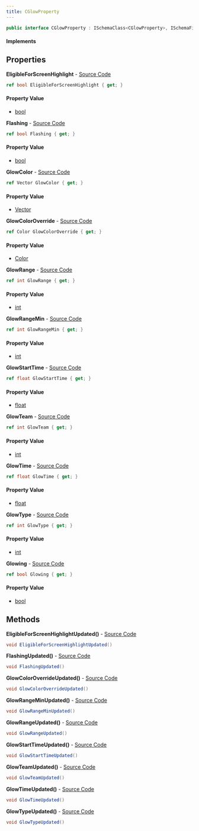 ```yaml
---
title: CGlowProperty
---
```


```csharp
public interface CGlowProperty : ISchemaClass<CGlowProperty>, ISchemaField, ISchemaClass, INativeHandle
```

#### Implements

## Properties

**EligibleForScreenHighlight** - [Source Code](https://github.com/swiftly-solution/swiftlys2/blob/main/managed/src/SwiftlyS2.Generated/Schemas/Interfaces/CGlowProperty.cs#L34)

```csharp
ref bool EligibleForScreenHighlight { get; }
```

#### Property Value

- [bool](https://learn.microsoft.com/dotnet/api/system.boolean)

**Flashing** - [Source Code](https://github.com/swiftly-solution/swiftlys2/blob/main/managed/src/SwiftlyS2.Generated/Schemas/Interfaces/CGlowProperty.cs#L28)

```csharp
ref bool Flashing { get; }
```

#### Property Value

- [bool](https://learn.microsoft.com/dotnet/api/system.boolean)

**GlowColor** - [Source Code](https://github.com/swiftly-solution/swiftlys2/blob/main/managed/src/SwiftlyS2.Generated/Schemas/Interfaces/CGlowProperty.cs#L16)

```csharp
ref Vector GlowColor { get; }
```

#### Property Value

- [Vector](/docs/api/shared/natives/vector)

**GlowColorOverride** - [Source Code](https://github.com/swiftly-solution/swiftlys2/blob/main/managed/src/SwiftlyS2.Generated/Schemas/Interfaces/CGlowProperty.cs#L26)

```csharp
ref Color GlowColorOverride { get; }
```

#### Property Value

- [Color](/docs/api/shared/natives/color)

**GlowRange** - [Source Code](https://github.com/swiftly-solution/swiftlys2/blob/main/managed/src/SwiftlyS2.Generated/Schemas/Interfaces/CGlowProperty.cs#L22)

```csharp
ref int GlowRange { get; }
```

#### Property Value

- [int](https://learn.microsoft.com/dotnet/api/system.int32)

**GlowRangeMin** - [Source Code](https://github.com/swiftly-solution/swiftlys2/blob/main/managed/src/SwiftlyS2.Generated/Schemas/Interfaces/CGlowProperty.cs#L24)

```csharp
ref int GlowRangeMin { get; }
```

#### Property Value

- [int](https://learn.microsoft.com/dotnet/api/system.int32)

**GlowStartTime** - [Source Code](https://github.com/swiftly-solution/swiftlys2/blob/main/managed/src/SwiftlyS2.Generated/Schemas/Interfaces/CGlowProperty.cs#L32)

```csharp
ref float GlowStartTime { get; }
```

#### Property Value

- [float](https://learn.microsoft.com/dotnet/api/system.single)

**GlowTeam** - [Source Code](https://github.com/swiftly-solution/swiftlys2/blob/main/managed/src/SwiftlyS2.Generated/Schemas/Interfaces/CGlowProperty.cs#L20)

```csharp
ref int GlowTeam { get; }
```

#### Property Value

- [int](https://learn.microsoft.com/dotnet/api/system.int32)

**GlowTime** - [Source Code](https://github.com/swiftly-solution/swiftlys2/blob/main/managed/src/SwiftlyS2.Generated/Schemas/Interfaces/CGlowProperty.cs#L30)

```csharp
ref float GlowTime { get; }
```

#### Property Value

- [float](https://learn.microsoft.com/dotnet/api/system.single)

**GlowType** - [Source Code](https://github.com/swiftly-solution/swiftlys2/blob/main/managed/src/SwiftlyS2.Generated/Schemas/Interfaces/CGlowProperty.cs#L18)

```csharp
ref int GlowType { get; }
```

#### Property Value

- [int](https://learn.microsoft.com/dotnet/api/system.int32)

**Glowing** - [Source Code](https://github.com/swiftly-solution/swiftlys2/blob/main/managed/src/SwiftlyS2.Generated/Schemas/Interfaces/CGlowProperty.cs#L36)

```csharp
ref bool Glowing { get; }
```

#### Property Value

- [bool](https://learn.microsoft.com/dotnet/api/system.boolean)

## Methods

**EligibleForScreenHighlightUpdated()** - [Source Code](https://github.com/swiftly-solution/swiftlys2/blob/main/managed/src/SwiftlyS2.Generated/Schemas/Interfaces/CGlowProperty.cs#L46)

```csharp
void EligibleForScreenHighlightUpdated()
```

**FlashingUpdated()** - [Source Code](https://github.com/swiftly-solution/swiftlys2/blob/main/managed/src/SwiftlyS2.Generated/Schemas/Interfaces/CGlowProperty.cs#L43)

```csharp
void FlashingUpdated()
```

**GlowColorOverrideUpdated()** - [Source Code](https://github.com/swiftly-solution/swiftlys2/blob/main/managed/src/SwiftlyS2.Generated/Schemas/Interfaces/CGlowProperty.cs#L42)

```csharp
void GlowColorOverrideUpdated()
```

**GlowRangeMinUpdated()** - [Source Code](https://github.com/swiftly-solution/swiftlys2/blob/main/managed/src/SwiftlyS2.Generated/Schemas/Interfaces/CGlowProperty.cs#L41)

```csharp
void GlowRangeMinUpdated()
```

**GlowRangeUpdated()** - [Source Code](https://github.com/swiftly-solution/swiftlys2/blob/main/managed/src/SwiftlyS2.Generated/Schemas/Interfaces/CGlowProperty.cs#L40)

```csharp
void GlowRangeUpdated()
```

**GlowStartTimeUpdated()** - [Source Code](https://github.com/swiftly-solution/swiftlys2/blob/main/managed/src/SwiftlyS2.Generated/Schemas/Interfaces/CGlowProperty.cs#L45)

```csharp
void GlowStartTimeUpdated()
```

**GlowTeamUpdated()** - [Source Code](https://github.com/swiftly-solution/swiftlys2/blob/main/managed/src/SwiftlyS2.Generated/Schemas/Interfaces/CGlowProperty.cs#L39)

```csharp
void GlowTeamUpdated()
```

**GlowTimeUpdated()** - [Source Code](https://github.com/swiftly-solution/swiftlys2/blob/main/managed/src/SwiftlyS2.Generated/Schemas/Interfaces/CGlowProperty.cs#L44)

```csharp
void GlowTimeUpdated()
```

**GlowTypeUpdated()** - [Source Code](https://github.com/swiftly-solution/swiftlys2/blob/main/managed/src/SwiftlyS2.Generated/Schemas/Interfaces/CGlowProperty.cs#L38)

```csharp
void GlowTypeUpdated()
```

